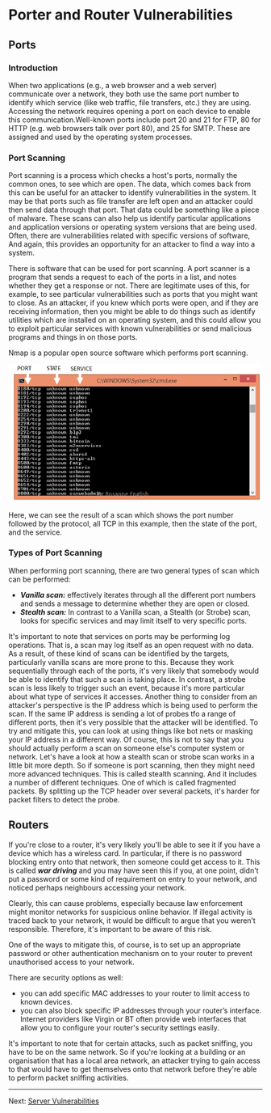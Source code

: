 # Porter and Router Vulnerabilities

## Ports

### Introduction
When two applications (e.g., a web browser and a web server) communicate over a network, they both use the same port number to identify which service (like web traffic, file transfers, etc.) they are using. Accessing the network requires opening a port on each device to enable this communication.Well-known ports include port 20 and 21 for FTP, 80 for HTTP (e.g. web browsers talk over port 80), and 25 for SMTP. These are assigned and used by the operating system processes.

### Port Scanning

Port scanning is a process which checks a host's ports, normally the common ones, to see which are open. The data, which comes back from this can be useful for an attacker to identify vulnerabilities in the system. It may be that ports such as file transfer are left open and an attacker could then send data through that port. That data could be something like a piece of malware. These scans can also help us identify particular applications and application versions or operating system versions that are being used. Often, there are vulnerabilities related with specific versions of software, And again, this provides an opportunity for an attacker to find a way into a system.

There is software that can be used for port scanning. A port scanner is a program that sends a request to each of the ports in a list, and notes whether they get a response or not. There are legitimate uses of this, for example, to see particular vulnerabilities such as ports that you might want to close. As an attacker, if you knew which ports were open, and if they are receiving information, then you might be able to do things such as identify utilities which are installed on an operating system, and this could allow you to exploit particular services with known vulnerabilities or send malicious programs and things in on those ports. 

Nmap is a popular open source software which performs port scanning.

![Nmap](./images/Nmap.png)

Here, we can see the result of a scan which shows the port number followed by the protocol, all TCP in this example, then the state of the port, and the service.

### Types of Port Scanning

When performing port scanning, there are two general types of scan which can be performed:
* ***Vanilla scan:*** effectively iterates through all the different port numbers and sends a message to determine whether they are open or closed. 
* ***Stealth scan:*** In contrast to a Vanilla scan, a Stealth (or Strobe) scan, looks for specific services and may limit itself to very specific ports. 

It's important to note that services on ports may be performing log operations. That is, a scan may log itself as an open request with no data. As a result, of these kind of
scans can be identified by the targets, particularly vanilla scans are more prone to this.
Because they work sequentially through each of the ports, it's very likely that somebody
would be able to identify that such a scan is taking place. In contrast, a strobe scan is less
likely to trigger such an event, because it's more particular about what type of services it
accesses. Another thing to consider from an attacker's perspective is the IP address which is
being used to perform the scan.
If the same IP address is sending a lot of probes tfo a range of different ports, then it's very
possible that the attacker will be identified. To try and mitigate this, you can look at using
things like bot nets or masking your IP address in a different way. Of course, this is not to say
that you should actually perform a scan on someone else's computer system or network.
Let's have a look at how a stealth scan or strobe scan works in a little bit more depth. So if
someone is port scanning, then they might need more advanced techniques. This is called
stealth scanning. And it includes a number of different techniques. One of which is called
fragmented packets.
By splitting up the TCP header over several packets, it's harder for packet filters to detect the
probe.

## Routers

If you're close to a router, it's very likely you'll be able to see it if you have a device which has a wireless card. In particular, if there is no password blocking entry onto that network, then someone could get access to it. This is called ***war driving*** and you may have seen this if you, at one point, didn't put a password or some kind of requirement on entry to your network, and noticed perhaps neighbours accessing your network. 

Clearly, this can cause problems, especially because law enforcement might monitor networks for suspicious online behavior. If illegal activity is traced back to your network, it would be difficult to argue that you weren’t responsible. Therefore, it's important to be aware of this risk.

One of the ways to mitigate this, of course, is to set up an appropriate password or other authentication mechanism on to your router to prevent unauthorised access to your network.

There are security options as well:
* you can add specific MAC addresses to your router to limit access to known devices. 
* you can also block specific IP addresses through your router’s interface. Internet providers like Virgin or BT often provide web interfaces that allow you to configure your router's security settings easily.

It's important to note that for certain attacks, such as packet sniffing, you have to be on the same network. So if you're looking at a building or an organisation that has a local area network, an attacker trying to gain access to that would have to get themselves onto that network before they're able to perform packet sniffing activities.

---

Next: [Server Vulnerabilities](Week_5/My_notes/Server_Vulnerabilities.md)
